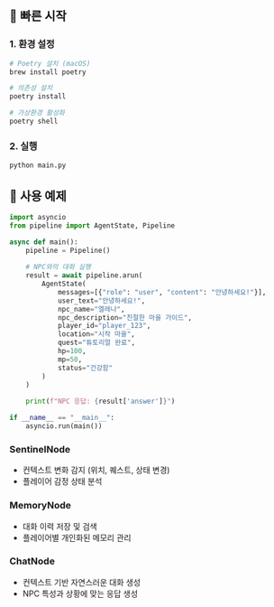 
## 🚀 빠른 시작

### 1. 환경 설정

```bash
# Poetry 설치 (macOS)
brew install poetry

# 의존성 설치
poetry install

# 가상환경 활성화
poetry shell
```

### 2. 실행

```bash
python main.py
```

## 📝 사용 예제

```python
import asyncio
from pipeline import AgentState, Pipeline

async def main():
    pipeline = Pipeline()
    
    # NPC와의 대화 실행
    result = await pipeline.arun(
        AgentState(
            messages=[{"role": "user", "content": "안녕하세요!"}],
            user_text="안녕하세요!",
            npc_name="엘레나",
            npc_description="친절한 마을 가이드",
            player_id="player_123",
            location="시작 마을",
            quest="튜토리얼 완료",
            hp=100,
            mp=50,
            status="건강함"
        )
    )
    
    print(f"NPC 응답: {result['answer']}")

if __name__ == "__main__":
    asyncio.run(main())
```


### SentinelNode
- 컨텍스트 변화 감지 (위치, 퀘스트, 상태 변경)
- 플레이어 감정 상태 분석

### MemoryNode
- 대화 이력 저장 및 검색
- 플레이어별 개인화된 메모리 관리

### ChatNode
- 컨텍스트 기반 자연스러운 대화 생성
- NPC 특성과 상황에 맞는 응답 생성
